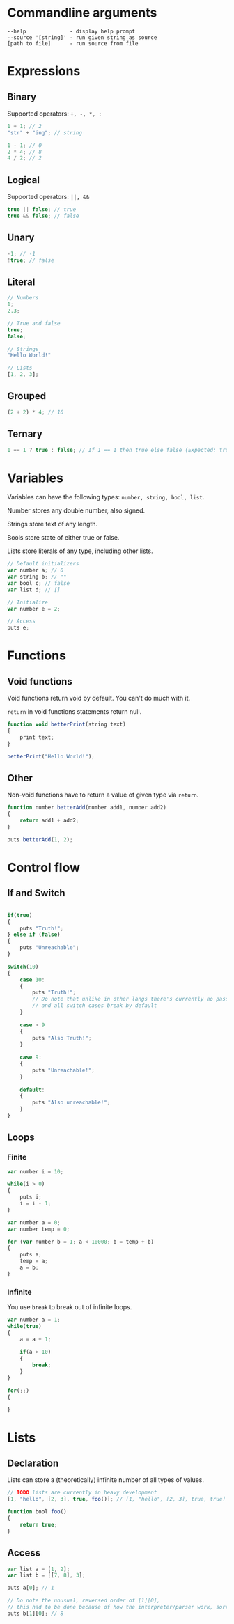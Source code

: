 # Commandline arguments

```
--help              - display help prompt
--source '[string]' - run given string as source
[path to file]      - run source from file
```

# Expressions

## Binary

Supported operators: `+, -, *, :`

```js
1 + 1; // 2
"str" + "ing"; // string

1 - 1; // 0
2 * 4; // 8
4 / 2; // 2
```

## Logical

Supported operators: `||, &&`

```js
true || false; // true
true && false; // false
```

## Unary

```js
-1; // -1
!true; // false
```

## Literal

```js
// Numbers
1;
2.3;

// True and false
true;
false;

// Strings
"Hello World!"

// Lists
[1, 2, 3];
```

## Grouped

```js
(2 + 2) * 4; // 16
```

## Ternary

```js
1 == 1 ? true : false; // If 1 == 1 then true else false (Expected: true) 
```

# Variables

Variables can have the following types: `number, string, bool, list`.

Number stores any double number, also signed.

Strings store text of any length.

Bools store state of either true or false.

Lists store literals of any type, including other lists.

```js
// Default initializers
var number a; // 0
var string b; // ""
var bool c; // false
var list d; // []

// Initialize
var number e = 2;

// Access
puts e;
```

# Functions

## Void functions

Void functions return void by default. You can't do much with it.

`return` in void functions statements return null.

```js
function void betterPrint(string text)
{
    print text;
}

betterPrint("Hello World!");
```

## Other

Non-void functions have to return a value of given type via `return`.

```js
function number betterAdd(number add1, number add2)
{
    return add1 + add2;
}

puts betterAdd(1, 2);
```

# Control flow

## If and Switch

```js

if(true)
{
    puts "Truth!";
} else if (false)
{
    puts "Unreachable";
}

switch(10)
{
    case 10:
    {
        puts "Truth!";
        // Do note that unlike in other langs there's currently no pass through
        // and all switch cases break by default
    }
    
    case > 9
    {
        puts "Also Truth!";
    }
    
    case 9:
    {
        puts "Unreachable!";
    }
    
    default:
    {
        puts "Also unreachable!";
    }
}
```

## Loops

### Finite

```js
var number i = 10;

while(i > 0)
{
    puts i;
    i = i - 1;
}

var number a = 0;
var number temp = 0;

for (var number b = 1; a < 10000; b = temp + b)
{
    puts a;
    temp = a;
    a = b;
}
```

### Infinite

You use `break` to break out of infinite loops.

```js
var number a = 1;
while(true)
{
    a = a + 1;
    
    if(a > 10)
    {
        break;
    }
}

for(;;)
{

}
```

# Lists

## Declaration

Lists can store a (theoretically) infinite number of all types of values.

```js
// TODO lists are currently in heavy development
[1, "hello", [2, 3], true, foo()]; // [1, "hello", [2, 3], true, true]

function bool foo()
{
    return true;
}
```

## Access

```js
var list a = [1, 2];
var list b = [[7, 8], 3];

puts a[0]; // 1

// Do note the unusual, reversed order of [1][0], 
// this had to be done because of how the interpreter/parser work, sorry!
puts b[1][0]; // 8
```